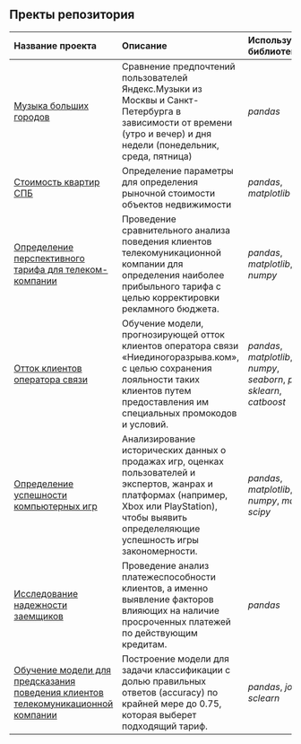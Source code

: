 
## Пректы репозитория


| Название проекта | Описание | Используемые библиотеки | 
| :---------------------- | :---------------------- | :---------------------- |
| [Музыка больших городов](https://github.com/serikkk84/practicum/blob/main/music%20of%20big%20cities/Музыка%20больших%20городов.ipynb) | Сравнение предпочтений пользователей Яндекс.Музыки из Москвы и Санкт-Петербурга в зависимости от времени (утро и вечер) и дня недели (понедельник, среда, пятница)| *pandas* |
| [Стоимость квартир СПБ](https://github.com/serikkk84/practicum/blob/main/cost%20of%20apartments/Стоимость%20квартир%20СПБ.ipynb) | Определение параметры для определения рыночной стоимости объектов недвижимости| *pandas*, *matplotlib* |
| [Определение перспективного тарифа для телеком-компании](https://github.com/serikkk84/practicum/blob/main/favorable%20tariff/Определение%20перспективного%20тарифа%20для%20телеком-компании.ipynb) | Проведение сравнительного анализа поведения клиентов телекомуникационной компании для определения наиболее прибыльного тарифа с целью корректировки рекламного бюджета.| *pandas*, *matplotlib*, *numpy* |
| [Отток клиентов оператора связи](https://github.com/serikkk84/practicum/blob/main/final%20project/отток%20клиентов%20оператора%20связи.ipynb) | Oбучение модели, прогнозирующей отток клиентов оператора связи «Ниединогоразрыва.ком», с целью сохранения лояльности таких клиентов путем предоставления им специальных промокодов и условий.  | *pandas*, *matplotlib*, *numpy*, *seaborn*, *phik*, *sklearn*, *catboost* |
| [Определение успешности компьютерных игр](https://github.com/serikkk84/practicum/blob/main/plays/Сборный%20проект%201%20-%20игры.ipynb) | Анализирование исторических данных о продажах игр, оценках пользователей и экспертов, жанрах и платформах (например, Xbox или PlayStation), чтобы выявить определеляющие успешность игры закономерности.   | *pandas*, *matplotlib*, *numpy*, *math*, *scipy* |
| [Исследование надежности заемщиков](https://github.com/serikkk84/practicum/blob/main/reliability%20of%20debtors/Исследование%20надёжности%20заёмщиков.ipynb) | Проведение анализ платежеспособности клиентов, а именно выявление факторов влияющих на наличие просроченных платежей по действующим кредитам.  | *pandas* |
| [Обучение модели для предсказания поведения клиентов телекомуникационной компании](https://github.com/serikkk84/practicum/blob/main/tariff%20recommendation/Рекомендация%20тарифов.ipynb) | Построение модели для задачи классификации с долью правильных ответов (accuracy) по крайней мере до 0.75, которая выберет подходящий тариф.   | *pandas*, *joblib*, *sclearn* |
